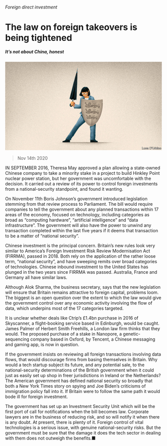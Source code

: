 ###### Foreign direct investment

# The law on foreign takeovers is being tightened 

##### It’s not about China, honest 

![image](images/20201114_BRD001_1.jpg) 

> Nov 14th 2020 

IN SEPTEMBER 2016, Theresa May approved a plan allowing a state-owned Chinese company to take a minority stake in a project to build Hinkley Point nuclear power station, but her government was uncomfortable with the decision. It carried out a review of its power to control foreign investments from a national-security standpoint, and found it wanting.

On November 11th Boris Johnson’s government introduced legislation stemming from that review process to Parliament. The bill would require companies to tell the government about any planned transactions within 17 areas of the economy, focused on technology, including categories as broad as “computing hardware”, “artificial intelligence” and “data infrastructure”. The government will also have the power to unwind any transaction completed within the last five years if it deems that transaction to be a matter of “national security”.


Chinese investment is the principal concern. Britain’s new rules look very similar to America’s Foreign Investment Risk Review Modernisation Act (FIRRMA), passed in 2018. Both rely on the application of the rather loose term, “national security”, and have sweeping remits over broad categories of technologies. Chinese inbound investment to the United States has plunged in the two years since FIRRMA was passed. Australia, France and Germany all have similar laws.

Although Alok Sharma, the business secretary, says that the new legislation will ensure that Britain remains attractive to foreign capital, problems loom. The biggest is an open question over the extent to which the law would give the government control over any economic activity involving the flow of data, which underpins most of the 17 categories targeted.

It is unclear whether deals like Ctrip’s £1.4bn purchase in 2016 of Skyscanner, a flight-booking service based in Edinburgh, would be caught. James Palmer of Herbert Smith Freehills, a London law firm thinks that they would. The proposed purchase of a stake in Nanopore, a genetic-sequencing company based in Oxford, by Tencent, a Chinese messaging and gaming app, is now in question.

If the government insists on reviewing all foreign transactions involving data flows, that would discourage firms from basing themselves in Britain. Why would a tech startup subject its future, and any potential sale, to the national-security determinations of the British government when it could just as easily set up shop in freer jurisdictions in Ireland or the Netherlands? The American government has defined national security so broadly that both a New York Times story on spying and Joe Biden’s criticisms of immigration policy fall into it. If Britain were to follow the same path it would bode ill for foreign investment.

The government has set up an Investment Security Unit which will be the first port of call for notifications when the bill becomes law. Corporate lawyers are in the business of reducing risk, and so will notify it when there is any doubt. At present, there is plenty of it. Foreign control of vital technologies is a serious issue, with genuine national-security risks. But the government must be sure that the damage it does the tech sector in dealing with them does not outweigh the benefits.■

